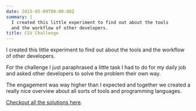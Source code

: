 ```yaml
---
date: 2015-05-09T00:00:00Z
summary: |
  I created this little experiment to find out about the tools
  and the workflow of other developers.
title: CSV Challenge
---
```


I created this little experiment to find out about the tools and the workflow of other developers.

For the challenge I just paraphrased a little task I had to do for my daily job
and asked other developers to solve the problem their own way.

The engagement was way higher than I expected and together we created a really nice overview about all sorts of tools and programming languages.

[Checkout all the solutions here](https://gist.github.com/jorinvo/2e43ffa981a97bc17259).
